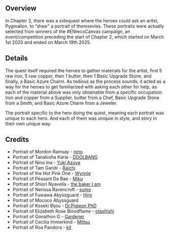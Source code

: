 <!-- title: Portraits -->
<!-- quote: Looking at this makes me feel nostalgic... -->
<!-- chapter:  -->
<!-- images: (Portrait of Mordon Ramsay), (Portrait of Tanakisha Karia), (Portrait of Nino Ina), (Portrait of Tam Gandr), (Portrait of the Hot Pink One), (Portrait of Peasant Da Bae), (Portrait of Shiori Nyavella), (Portrait of Nerissa Ravencroft), (Portrait of Fuwawa Abyssguard), (Portrait of Mococo Abyssguard), (Portrait of Koseki Bijou), (Portrait of Elizabeth Rose Bloodflame), (Portrait of Gonathon G), (Portrait of Cecilia Immerkind), (Portrait of Roa Pandora)
<!-- model: false -->

## Overview

In Chapter 2, there was a sidequest where the heroes could ask an aritst, Pygmalion, to "draw" a portrait of themsevles. These portraits were actually selected from winners of the #ENrecoCanvas campaign, an event/competition preceding the start of Chapter 2, which started on March 1st 2025 and ended on March 19th 2025.

## Details

The quest itself required the heroes to gather materials for the artist, first 5 raw iron, 5 raw copper, then 1 butter, then 1 Basic Upgrade Stone, and finally, a Basic Azure Charm. As tedious as the process sounds, it acted as a way for the heroes to get familiarized with asking each other for help, as each of the material above was only obtainable from a specific occupation: Iron and copper from a Supplier, butter from a Chef, Basic Upgrade Stone from a Smith, and Basic Azure Charm from a Jeweler.

The portrait specific to the hero doing the quest, meaning each portrait was unique to each hero. And each of them was uniquie in style, and story in their own unique way.

## Credits

- Portrait of Mordon Ramsay - [nino](https://x.com/2nochuu/status/1902511940938952880)
- Portrait of Tanakisha Karia - [DDOLBANG](https://x.com/DDOLBANG11/status/1901809462907896270/photo/1)
- Portrait of Nino Ina - [Yuki Azuya](https://x.com/YukiAzuyaYuki/status/1897289589376815208/photo/1)
- Portrait of Tam Gandr - [Raichi](https://x.com/KirisakiLychee/status/1902258670706237921)
- Portrait of the Hot Pink One - [Wynnie](https://x.com/WynnTerra_/status/1902017659547353299)
- Portrait of Peasant Da Bae - [Miku](https://x.com/Mikururun/status/1899107067182411936/photo/1)
- Portrait of Shiori Nyavella - [the baker I am](https://x.com/imabaker111/status/1901017602388095009)
- Portrait of Nerissa Ravencroft - [sumo](https://x.com/sumo88_/status/1900190544602734862)
- Portrait of Fuwawa Abyssguard - [Hiro](https://x.com/hiroavrs/status/1902520304167203278/photo/1)
- Portrait of Mococo Abyssguard
- Portrait of Koseki Bijou - [Dr.Pigieon PhD](https://x.com/PhdPigeon/status/1896821416395436357)
- Portrait of Elizabeth Rose Bloodflame - [otashishi](https://x.com/ashiartwork/status/1900196831394668961)
- Portrait of Gonathon G - [Gardener](https://x.com/jhgardener_/status/1901266522120794617)
- Portrait of Cecilia Immerkind - [Mittsu](https://x.com/MittsumiA/status/1902371897985397070/photo/1)
- Portrait of Roa Pandora - [kit](https://x.com/quartzquadrant/status/1902200030980649355)
